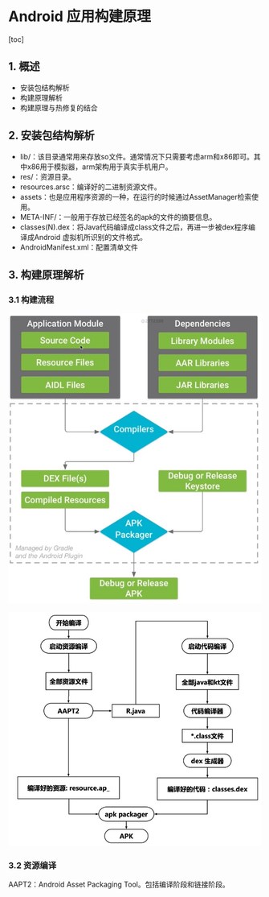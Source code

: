 # Android 应用构建原理

[toc]

## 1. 概述

- 安装包结构解析
- 构建原理解析
- 构建原理与热修复的结合

## 2. 安装包结构解析

- lib/：该目录通常用来存放so文件。通常情况下只需要考虑arm和x86即可。其中x86用于模拟器，arm架构用于真实手机用户。
- res/：资源目录。
- resources.arsc：编译好的二进制资源文件。
- assets：也是应用程序资源的一种，在运行的时候通过AssetManager检索使用。
- META-INF/：一般用于存放已经签名的apk的文件的摘要信息。
- classes(N).dex：将Java代码编译成class文件之后，再进一步被dex程序编译成Android 虚拟机所识别的文件格式。
- AndroidManifest.xml：配置清单文件

## 3. 构建原理解析

### 3.1 构建流程

![](imgs/app_build_flow.jpg)

![](imgs/app_build_flow_detail.jpg)

### 3.2 资源编译

AAPT2：Android Asset Packaging Tool。包括编译阶段和链接阶段。
